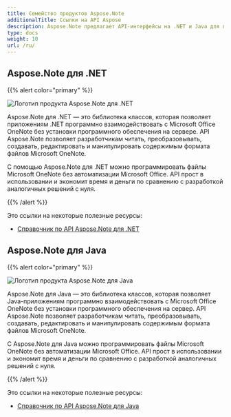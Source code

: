 ```yaml
---
title: Семейство продуктов Aspose.Note
additionalTitle: Ссылки на API Aspose
description: Aspose.Note предлагает API-интерфейсы на .NET и Java для программного взаимодействия с Microsoft Office OneNote без установки программного обеспечения на сервер. API-интерфейсы Aspose.Note позволяют разработчикам читать, преобразовывать, создавать, редактировать и манипулировать содержимым формата файлов Microsoft OneNote.
type: docs
weight: 10
url: /ru/
---
```


## Aspose.Note для .NET

{{% alert color="primary" %}} 

![Логотип продукта Aspose.Note для .NET](../home_1.png)

Aspose.Note для .NET — это библиотека классов, которая позволяет приложениям .NET программно взаимодействовать с Microsoft Office OneNote без установки программного обеспечения на сервере. API Aspose.Note позволяет разработчикам читать, преобразовывать, создавать, редактировать и манипулировать содержимым формата файлов Microsoft OneNote.

С помощью Aspose.Note для .NET можно программировать файлы Microsoft OneNote без автоматизации Microsoft Office. API прост в использовании и экономит время и деньги по сравнению с разработкой аналогичных решений с нуля.

{{% /alert %}} 

Это ссылки на некоторые полезные ресурсы:
- [Справочник по API Aspose.Note для .NET](/note/ru/net/)

## Aspose.Note для Java

{{% alert color="primary" %}}

![Логотип продукта Aspose.Note для Java](../home_2.png)

Aspose.Note для Java — это библиотека классов, которая позволяет Java-приложениям программно взаимодействовать с Microsoft Office OneNote без установки программного обеспечения на сервер. API Aspose.Note позволяет разработчикам читать, преобразовывать, создавать, редактировать и манипулировать содержимым формата файлов Microsoft OneNote.

С Aspose.Note для Java можно программировать файлы Microsoft OneNote без автоматизации Microsoft Office. API прост в использовании и экономит время и деньги по сравнению с разработкой аналогичных решений с нуля.

{{% /alert %}}

Это ссылки на некоторые полезные ресурсы:
- [Справочник по API Aspose.Note для Java](/note/java/)